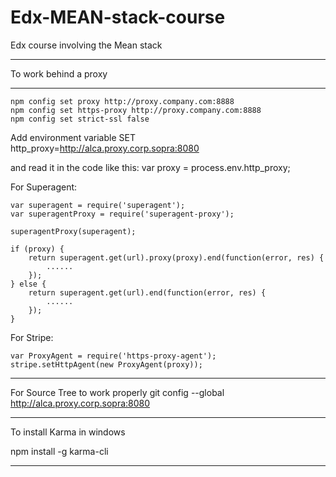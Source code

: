 # Edx-MEAN-stack-course
Edx course involving the Mean stack

************************************
To work behind a proxy
************************************

	npm config set proxy http://proxy.company.com:8888
	npm config set https-proxy http://proxy.company.com:8888
	npm config set strict-ssl false

Add environment variable
	SET http_proxy=http://alca.proxy.corp.sopra:8080

and read it in the code like this:
	var proxy = process.env.http_proxy;


For Superagent:

	var superagent = require('superagent');
	var superagentProxy = require('superagent-proxy');

	superagentProxy(superagent);

	if (proxy) {
		return superagent.get(url).proxy(proxy).end(function(error, res) {
			......
		});
	} else {
		return superagent.get(url).end(function(error, res) {
			......
		});
	}

For Stripe:

	var ProxyAgent = require('https-proxy-agent');
	stripe.setHttpAgent(new ProxyAgent(proxy));

-----------------------------------

For Source Tree to work properly
	git config --global http://alca.proxy.corp.sopra:8080

-----------------------------------

To install Karma in windows

npm install -g karma-cli

-----------------------------------